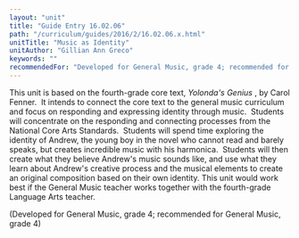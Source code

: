 ```yaml
---
layout: "unit"
title: "Guide Entry 16.02.06"
path: "/curriculum/guides/2016/2/16.02.06.x.html"
unitTitle: "Music as Identity"
unitAuthor: "Gillian Ann Greco"
keywords: ""
recommendedFor: "Developed for General Music, grade 4; recommended for General Music, grade 4"
---
```

<main>
 <p>
  This unit is based on the fourth-grade core text,
  <em>
   Yolonda's Genius
  </em>
  , by Carol Fenner.  It intends to connect the core text to the general music curriculum and focus on responding and expressing identity through music.  Students will concentrate on the responding and connecting processes from the National Core Arts Standards.  Students will spend time exploring the identity of Andrew, the young boy in the novel who cannot read and barely speaks, but creates incredible music with his harmonica.  Students will then create what they believe Andrew's music sounds like, and use what they learn about Andrew's creative process and the musical elements to create an original composition based on their own identity. This unit would work best if the General Music teacher works together with the fourth-grade Language Arts teacher.
 </p>
 <p>
  (Developed for General Music, grade 4; recommended for General Music, grade 4)
 </p>
</main>